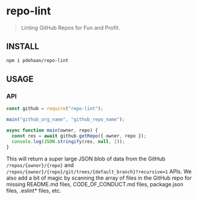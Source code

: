# repo-lint

> Linting GitHub Repos for Fun and Profit.

## INSTALL

```sh
npm i pdehaan/repo-lint
```

## USAGE

### API

```js
const github = require("repo-lint");

main("github_org_name", "github_repo_name");

async function main(owner, repo) {
  const res = await github.getRepo({ owner, repo });
  console.log(JSON.stringify(res, null, 2));
}
```

This will return a super large JSON blob of data from the GitHub `/repos/{owner}/{repo}` and `/repos/{owner}/{repo}/git/trees/{default_branch}?recursive=1` APIs.
We also add a bit of magic by scanning the array of files in the GitHub repo for missing README.md files, CODE_OF_CONDUCT.md files, package.json files, .eslint* files, etc.
